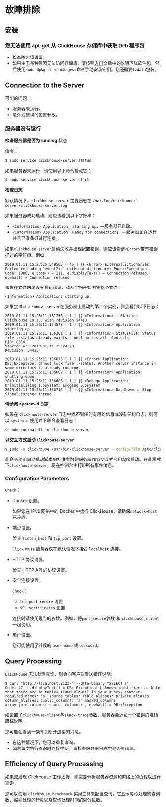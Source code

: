 # 故障排除

## 安装

### 您无法使用 apt-get 从 ClickHouse 存储库中获取 Deb 程序包

- 检查防火墙设置。
- 如果由于某种原因无法访问存储库，请按照[入门](https://clickhouse.yandex/docs/en/getting_started/)文章中的说明下载软件包，然后使用`sudo dpkg -i <packages>`命令手动安装它们。您还需要`tzdata`包装。

## Connection to the Server

可能的问题：

- 服务器未运行。
- 意外或错误的配置参数。

### 服务器没有运行

**检查服务器是否为 running** 状态

命令：

```bash
$ sudo service clickhouse-server status
```

如果服务器未运行，请使用以下命令启动它：

```bash
$ sudo service clickhouse-server start
```

**检查日志**

默认情况下，`clickhouse-server` 主要日志在 `/var/log/clickhouse-server/clickhouse-server.log`

如果服务器成功启动，则应该看到以下字符串：

- `<Information> Application: starting up.` —服务器已启动。
- `<Information> Application: Ready for connections.` —服务器正在运行并且已准备好进行连接。

如果`clickhouse-server`启动失败并出现配置错误，则应该看到`<Error>`带有错误描述的字符串。例如：

```log
2019.01.11 15:23:25.549505 [ 45 ] {} <Error> ExternalDictionaries: Failed reloading 'event2id' external dictionary: Poco::Exception. Code: 1000, e.code() = 111, e.displayText() = Connection refused, e.what() = Connection refused
```

如果在文件末尾没有看到错误，请从字符开始浏览整个文件：

```log
<Information> Application: starting up.
```

如果尝试`clickhouse-server`在服务器上启动的第二个实例，则会看到以下日志：

```log
2019.01.11 15:25:11.151730 [ 1 ] {} <Information> : Starting ClickHouse 19.1.0 with revision 54413
2019.01.11 15:25:11.154578 [ 1 ] {} <Information> Application: starting up
2019.01.11 15:25:11.156361 [ 1 ] {} <Information> StatusFile: Status file ./status already exists - unclean restart. Contents:
PID: 8510
Started at: 2019-01-11 15:24:23
Revision: 54413

2019.01.11 15:25:11.156673 [ 1 ] {} <Error> Application: DB::Exception: Cannot lock file ./status. Another server instance in same directory is already running.
2019.01.11 15:25:11.156682 [ 1 ] {} <Information> Application: shutting down
2019.01.11 15:25:11.156686 [ 1 ] {} <Debug> Application: Uninitializing subsystem: Logging Subsystem
2019.01.11 15:25:11.156716 [ 2 ] {} <Information> BaseDaemon: Stop SignalListener thread
```

**请参阅 system.d 日志**

如果在 `clickhouse-server` 日志中找不到任何有用的信息或没有任何日志，则可以 `system.d` 使用以下命令查看日志：

```log
$ sudo journalctl -u clickhouse-server
```

**以交互方式启动 `Clickhouse-server`**

```bash
$ sudo -u clickhouse /usr/bin/clickhouse-server --config-file /etc/clickhouse-server/config.xml
```

此命令使用自动启动脚本的标准参数将服务器作为交互式应用程序启动。在此模式下`clickhouse-server`，将在控制台中打印所有事件消息。

### Configuration Parameters

`Check`：

- Docker 设置。

  如果您在 IPv6 网络中的 Docker 中运行 ClickHouse，请确保`network=host`已设置。

- 端点设置。

  检查 `listen_host` 和 `tcp_port` 设置。

  `ClickHouse` 服务器仅在默认情况下接受 `localhost` 连接。

- HTTP 协议设置。

  检查 HTTP API 的协议设置。

- 安全连接设置。

  `Check`：

  - `tcp_port_secure` 设置
  - `SSL sertificates` 设置

  连接时请使用适当的参数。例如，将`port_secure`参数 和 `clickhouse_client` 一起使用。

- 用户设置。

  您可能使用了错误的 `user name` 或 `password`。

## Query Processing

`ClickHouse` 无法处理查询，则会向客户端发送错误说明:

```log
$ curl 'http://localhost:8123/' --data-binary "SELECT a"
Code: 47, e.displayText() = DB::Exception: Unknown identifier: a. Note that there are no tables (FROM clause) in your query, context: required_names: 'a' source_tables: table_aliases: private_aliases: column_aliases: public_columns: 'a' masked_columns: array_join_columns: source_columns: , e.what() = DB::Exception
```

如设置了`clickhouse-client`与`stack-trace`参数，服务器会返回一个错误的堆栈跟踪说明。

您可能会看到一条有关断开连接的消息。
  - 在这种情况下，您可以重复查询。
  - 如果每次执行查询时连接中断，请检查服务器日志中是否有错误。

## Efficiency of Query Processing

如果您发现 ClickHouse 工作太慢，则需要分析服务器资源和网络上的负载以进行查询。

您可以使用 `clickhouse-benchmark` 实用工具来配置查询。它显示每秒处理的查询数，每秒处理的行数以及查询处理时间的百分位数。
